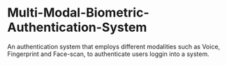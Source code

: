 # Multi-Modal-Biometric-Authentication-System
An authentication system that employs different modalities such as Voice, Fingerprint and Face-scan, to authenticate users loggin into a system.
